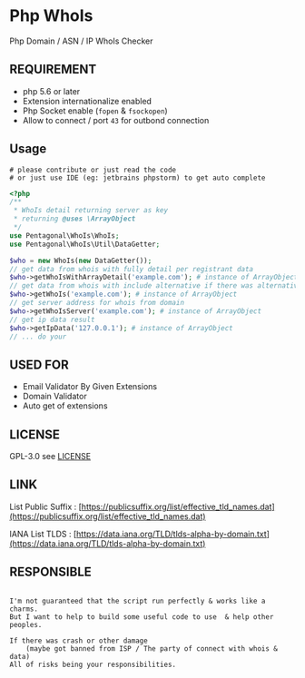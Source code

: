 # Php WhoIs

Php Domain / ASN / IP WhoIs Checker

## REQUIREMENT

- php 5.6 or later
- Extension internationalize enabled
- Php Socket enable (`fopen` & `fsockopen`)
- Allow to connect / port `43` for outbond connection

## Usage

    # please contribute or just read the code
    # or just use IDE (eg: jetbrains phpstorm) to get auto complete

```php
<?php
/**
 * WhoIs detail returning server as key
 * returning @uses \ArrayObject 
 */
use Pentagonal\WhoIs\WhoIs;
use Pentagonal\WhoIs\Util\DataGetter;

$who = new WhoIs(new DataGetter());
// get data from whois with fully detail per registrant data
$who->getWhoIsWithArrayDetail('example.com'); # instance of ArrayObject
// get data from whois with include alternative if there was alternative will be returning 2 array data
$who->getWhoIs('example.com'); # instance of ArrayObject
// get server address for whois from domain
$who->getWhoIsServer('example.com'); # instance of ArrayObject
// get ip data result
$who->getIpData('127.0.0.1'); # instance of ArrayObject
// ... do your
```

## USED FOR

- Email Validator By Given Extensions
- Domain Validator
- Auto get of extensions 

## LICENSE

GPL-3.0 see [LICENSE](LICENSE)

## LINK

List Public Suffix : [https://publicsuffix.org/list/effective_tld_names.dat](https://publicsuffix.org/list/effective_tld_names.dat)

IANA List TLDS : [https://data.iana.org/TLD/tlds-alpha-by-domain.txt](https://data.iana.org/TLD/tlds-alpha-by-domain.txt)

## RESPONSIBLE

```

I'm not guaranteed that the script run perfectly & works like a charms.
But I want to help to build some useful code to use  & help other peoples.

If there was crash or other damage 
    (maybe got banned from ISP / The party of connect with whois & data)
All of risks being your responsibilities.

```
